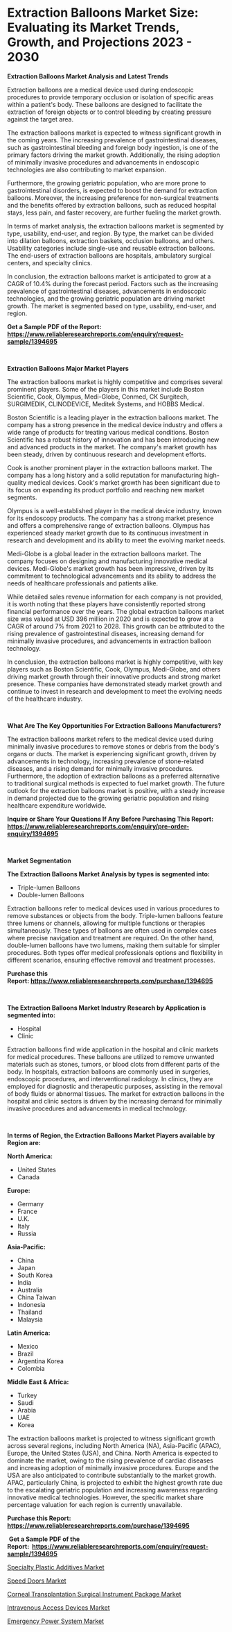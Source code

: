 <p><h1>Extraction Balloons Market Size: Evaluating its Market Trends, Growth, and Projections 2023 - 2030</h1></p><p><strong>Extraction Balloons Market Analysis and Latest Trends</strong></p>
<p><p>Extraction balloons are a medical device used during endoscopic procedures to provide temporary occlusion or isolation of specific areas within a patient's body. These balloons are designed to facilitate the extraction of foreign objects or to control bleeding by creating pressure against the target area.</p><p>The extraction balloons market is expected to witness significant growth in the coming years. The increasing prevalence of gastrointestinal diseases, such as gastrointestinal bleeding and foreign body ingestion, is one of the primary factors driving the market growth. Additionally, the rising adoption of minimally invasive procedures and advancements in endoscopic technologies are also contributing to market expansion.</p><p>Furthermore, the growing geriatric population, who are more prone to gastrointestinal disorders, is expected to boost the demand for extraction balloons. Moreover, the increasing preference for non-surgical treatments and the benefits offered by extraction balloons, such as reduced hospital stays, less pain, and faster recovery, are further fueling the market growth.</p><p>In terms of market analysis, the extraction balloons market is segmented by type, usability, end-user, and region. By type, the market can be divided into dilation balloons, extraction baskets, occlusion balloons, and others. Usability categories include single-use and reusable extraction balloons. The end-users of extraction balloons are hospitals, ambulatory surgical centers, and specialty clinics.</p><p>In conclusion, the extraction balloons market is anticipated to grow at a CAGR of 10.4% during the forecast period. Factors such as the increasing prevalence of gastrointestinal diseases, advancements in endoscopic technologies, and the growing geriatric population are driving market growth. The market is segmented based on type, usability, end-user, and region.</p></p>
<p><strong>Get a Sample PDF of the Report:&nbsp; <a href="https://www.reliableresearchreports.com/enquiry/request-sample/1394695">https://www.reliableresearchreports.com/enquiry/request-sample/1394695</a></strong></p>
<p>&nbsp;</p>
<p><strong>Extraction Balloons Major Market Players</strong></p>
<p><p>The extraction balloons market is highly competitive and comprises several prominent players. Some of the players in this market include Boston Scientific, Cook, Olympus, Medi-Globe, Conmed, CK Surgitech, SURGIMEDIK, CLINODEVICE, Meditek Systems, and HOBBS Medical.</p><p>Boston Scientific is a leading player in the extraction balloons market. The company has a strong presence in the medical device industry and offers a wide range of products for treating various medical conditions. Boston Scientific has a robust history of innovation and has been introducing new and advanced products in the market. The company's market growth has been steady, driven by continuous research and development efforts.</p><p>Cook is another prominent player in the extraction balloons market. The company has a long history and a solid reputation for manufacturing high-quality medical devices. Cook's market growth has been significant due to its focus on expanding its product portfolio and reaching new market segments.</p><p>Olympus is a well-established player in the medical device industry, known for its endoscopy products. The company has a strong market presence and offers a comprehensive range of extraction balloons. Olympus has experienced steady market growth due to its continuous investment in research and development and its ability to meet the evolving market needs.</p><p>Medi-Globe is a global leader in the extraction balloons market. The company focuses on designing and manufacturing innovative medical devices. Medi-Globe's market growth has been impressive, driven by its commitment to technological advancements and its ability to address the needs of healthcare professionals and patients alike.</p><p>While detailed sales revenue information for each company is not provided, it is worth noting that these players have consistently reported strong financial performance over the years. The global extraction balloons market size was valued at USD 396 million in 2020 and is expected to grow at a CAGR of around 7% from 2021 to 2028. This growth can be attributed to the rising prevalence of gastrointestinal diseases, increasing demand for minimally invasive procedures, and advancements in extraction balloon technology.</p><p>In conclusion, the extraction balloons market is highly competitive, with key players such as Boston Scientific, Cook, Olympus, Medi-Globe, and others driving market growth through their innovative products and strong market presence. These companies have demonstrated steady market growth and continue to invest in research and development to meet the evolving needs of the healthcare industry.</p></p>
<p>&nbsp;</p>
<p><strong>What Are The Key Opportunities For Extraction Balloons Manufacturers?</strong></p>
<p><p>The extraction balloons market refers to the medical device used during minimally invasive procedures to remove stones or debris from the body's organs or ducts. The market is experiencing significant growth, driven by advancements in technology, increasing prevalence of stone-related diseases, and a rising demand for minimally invasive procedures. Furthermore, the adoption of extraction balloons as a preferred alternative to traditional surgical methods is expected to fuel market growth. The future outlook for the extraction balloons market is positive, with a steady increase in demand projected due to the growing geriatric population and rising healthcare expenditure worldwide.</p></p>
<p><strong>Inquire or Share Your Questions If Any Before Purchasing This Report: <a href="https://www.reliableresearchreports.com/enquiry/pre-order-enquiry/1394695">https://www.reliableresearchreports.com/enquiry/pre-order-enquiry/1394695</a></strong></p>
<p>&nbsp;</p>
<p><strong>Market Segmentation</strong></p>
<p><strong>The Extraction Balloons Market Analysis by types is segmented into:</strong></p>
<p><ul><li>Triple-lumen Balloons</li><li>Double-lumen Balloons</li></ul></p>
<p><p>Extraction balloons refer to medical devices used in various procedures to remove substances or objects from the body. Triple-lumen balloons feature three lumens or channels, allowing for multiple functions or therapies simultaneously. These types of balloons are often used in complex cases where precise navigation and treatment are required. On the other hand, double-lumen balloons have two lumens, making them suitable for simpler procedures. Both types offer medical professionals options and flexibility in different scenarios, ensuring effective removal and treatment processes.</p></p>
<p><strong>Purchase this Report:&nbsp;<a href="https://www.reliableresearchreports.com/purchase/1394695">https://www.reliableresearchreports.com/purchase/1394695</a></strong></p>
<p>&nbsp;</p>
<p><strong>The Extraction Balloons Market Industry Research by Application is segmented into:</strong></p>
<p><ul><li>Hospital</li><li>Clinic</li></ul></p>
<p><p>Extraction balloons find wide application in the hospital and clinic markets for medical procedures. These balloons are utilized to remove unwanted materials such as stones, tumors, or blood clots from different parts of the body. In hospitals, extraction balloons are commonly used in surgeries, endoscopic procedures, and interventional radiology. In clinics, they are employed for diagnostic and therapeutic purposes, assisting in the removal of body fluids or abnormal tissues. The market for extraction balloons in the hospital and clinic sectors is driven by the increasing demand for minimally invasive procedures and advancements in medical technology.</p></p>
<p>&nbsp;</p>
<p><strong>In terms of Region, the Extraction Balloons Market Players available by Region are:</strong></p>
<p>
    <p> <strong> North America: </strong>
        <ul>
            <li>United States</li>
            <li>Canada</li>
        </ul>
        </p> 
    <p> <strong> Europe: </strong>
        <ul>
            <li>Germany</li>
            <li>France</li>
            <li>U.K.</li>
            <li>Italy</li>
            <li>Russia</li>
        </ul>
        </p> 
    <p> <strong> Asia-Pacific: </strong>
        <ul>
            <li>China</li>
            <li>Japan</li>
            <li>South Korea</li>
            <li>India</li>
            <li>Australia</li>
            <li>China Taiwan</li>
            <li>Indonesia</li>
            <li>Thailand</li>
            <li>Malaysia</li>
        </ul>
        </p> 
    <p> <strong> Latin America: </strong>
        <ul>
            <li>Mexico</li>
            <li>Brazil</li>
            <li>Argentina Korea</li>
            <li>Colombia</li>
        </ul>
        </p> 
    <p> <strong> Middle East & Africa: </strong>
        <ul>
            <li>Turkey</li>
            <li>Saudi</li>
            <li>Arabia</li>
            <li>UAE</li>
            <li>Korea</li>
        </ul>
    </p>
    </p>
<p><p>The extraction balloons market is projected to witness significant growth across several regions, including North America (NA), Asia-Pacific (APAC), Europe, the United States (USA), and China. North America is expected to dominate the market, owing to the rising prevalence of cardiac diseases and increasing adoption of minimally invasive procedures. Europe and the USA are also anticipated to contribute substantially to the market growth. APAC, particularly China, is projected to exhibit the highest growth rate due to the escalating geriatric population and increasing awareness regarding innovative medical technologies. However, the specific market share percentage valuation for each region is currently unavailable.</p></p>
<p><strong>Purchase this Report: <a href="https://www.reliableresearchreports.com/purchase/1394695">https://www.reliableresearchreports.com/purchase/1394695</a></strong></p>
<p>&nbsp;<strong>Get a Sample PDF of the Report:&nbsp;&nbsp;<a href="https://www.reliableresearchreports.com/enquiry/request-sample/1394695">https://www.reliableresearchreports.com/enquiry/request-sample/1394695</a></strong></p>
<p><strong></strong></p>
<p><p><a href="https://github.com/BryceTownsendr/Market-Research-Report-List-1/blob/main/specialty-plastic-additives-market.md">Specialty Plastic Additives Market</a></p><p><a href="https://www.linkedin.com/pulse/speed-doors-market-challenges-opportunities-growth-drivers-vpige/">Speed Doors Market</a></p><p><a href="https://issuu.com/reportprime-2/docs/corneal-transplantation-surgical-instrument-packag?fr=xKAE9_zU1NQ">Corneal Transplantation Surgical Instrument Package Market</a></p><p><a href="https://medium.com/@klebogdani/intravenous-access-devices-market-size-cagr-trends-2024-2030-2bd4e16e6721">Intravenous Access Devices Market</a></p><p><a href="https://www.linkedin.com/pulse/emergency-power-system-market-challenges-opportunities-crahe/">Emergency Power System Market</a></p></p>